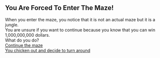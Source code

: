 ## You Are Forced To Enter The Maze!
When you enter the maze, you notice that it is not an actual maze but it is a jungle.   
You are unsure if you want to continue because you know that you can win 1,000,000,000 dollars.   
What do you do?   
[Continue the maze](you-lose.md)   
[You chicken out and decide to turn around](you-win.md)
